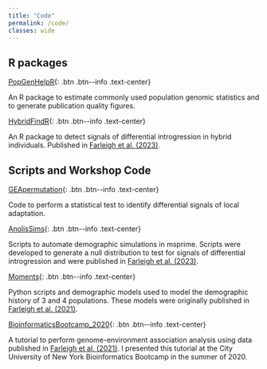 ```yaml
---
title: "Code"
permalink: /code/
classes: wide
---
```


## R packages 
[PopGenHelpR](https://kfarleigh.github.io/PopGenHelpR/){: .btn .btn--info .text-center}

An R package to estimate commonly used population genomic statistics and to generate publication quality figures. 

[HybridFindR](https://github.com/kfarleigh/HybridFindR){: .btn .btn--info .text-center}

An R package to detect signals of differential introgression in hybrid individuals. Published in [Farleigh et al. (2023)](https://onlinelibrary.wiley.com/doi/full/10.1111/mec.17170).

## Scripts and Workshop Code 

[GEApermutation](https://github.com/kfarleigh/GEApermutation){: .btn .btn--info .text-center}

Code to perform a statistical test to identify differential signals of local adaptation. 

[AnolisSims](https://github.com/kfarleigh/AnolisSims){: .btn .btn--info .text-center}

Scripts to automate demographic simulations in msprime. Scripts were developed to generate a null distribution to test for signals of differential introgression and were published in [Farleigh et al. (2023)](https://onlinelibrary.wiley.com/doi/full/10.1111/mec.17170).

[Moments](https://github.com/kfarleigh/Moments){: .btn .btn--info .text-center}

Python scripts and demographic models used to model the demographic history of 3 and 4 populations. These models were originally published in [Farleigh et al. (2021)](https://onlinelibrary.wiley.com/doi/abs/10.1111/mec.16070).

[BioinformaticsBootcamp_2020](https://github.com/kfarleigh/BioinformaticsBootcamp_2020){: .btn .btn--info .text-center}

A tutorial to perform genome-environment association analysis using data published in [Farleigh et al. (2021)](https://onlinelibrary.wiley.com/doi/abs/10.1111/mec.16070). I presented this tutorial at the City University of New York Bioinformatics Bootcamp in the summer of 2020.

